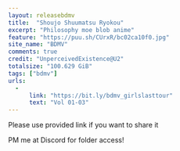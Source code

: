 ```yaml
---
layout: releasebdmv
title:  "Shoujo Shuumatsu Ryokou"
excerpt: "Philosophy moe blob anime"
feature: "https://puu.sh/CUrxR/bc02ca10f0.jpg"
site_name: "BDMV"
comments: true
credit: "UnperceivedExistence@U2"
totalsize: "100.629 GiB"
tags: ["bdmv"]
urls:
  - 
      link: "https://bit.ly/bdmv_girlslasttour"
      text: "Vol 01-03"
---
```


Please use provided link if you want to share it

PM me at Discord for folder access!